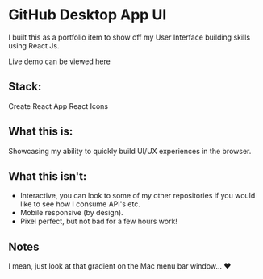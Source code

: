 # GitHub Desktop App UI

I built this as a portfolio item to show off my User Interface building skills using React Js.

Live demo can be viewed [here](https://github-desktop-ui-clone.netlify.app/)

## Stack:

Create React App
React Icons

## What this is:

Showcasing my ability to quickly build UI/UX experiences in the browser.

## What this isn't:

- Interactive, you can look to some of my other repositories if you would like to see how I consume API's etc.
- Mobile responsive (by design).
- Pixel perfect, but not bad for a few hours work!

## Notes

I mean, just look at that gradient on the Mac menu bar window... ❤️
